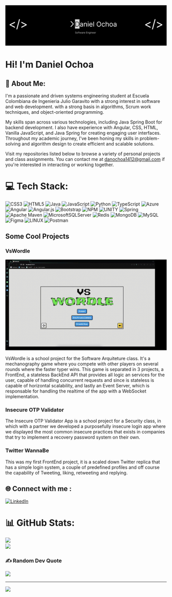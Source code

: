 <img src="Banner.png"/>

# Hi! I'm Daniel Ochoa

## 💫 About Me:
I'm a passionate and driven systems engineering student at Escuela Colombiana de Ingenieria Julio Garavito with a strong interest in software and web development. with a strong basis in algorithms, Scrum work techniques, and object-oriented programming.

My skills span across various technologies, including Java Spring Boot for backend development. I also have experience with Angular, CSS, HTML, Vanilla JavaScript, and Java Spring for creating engaging user interfaces. Throughout my academic journey, I've been honing my skills in problem-solving and algorithm design to create efficient and scalable solutions.

Visit my repositories listed below to browse a variety of personal projects and class assignments. You can contact me at danochoa1412@gmail.com if you're interested in interacting or working together. 

# 💻 Tech Stack:
![CSS3](https://img.shields.io/badge/css3-%231572B6.svg?style=for-the-badge&logo=css3&logoColor=white) ![HTML5](https://img.shields.io/badge/html5-%23E34F26.svg?style=for-the-badge&logo=html5&logoColor=white) ![Java](https://img.shields.io/badge/java-%23ED8B00.svg?style=for-the-badge&logo=java&logoColor=white) ![JavaScript](https://img.shields.io/badge/javascript-%23323330.svg?style=for-the-badge&logo=javascript&logoColor=%23F7DF1E) ![Python](https://img.shields.io/badge/python-3670A0?style=for-the-badge&logo=python&logoColor=ffdd54) ![TypeScript](https://img.shields.io/badge/typescript-%23007ACC.svg?style=for-the-badge&logo=typescript&logoColor=white) ![Azure](https://img.shields.io/badge/azure-%230072C6.svg?style=for-the-badge&logo=azure-devops&logoColor=white) ![Angular](https://img.shields.io/badge/angular-%23DD0031.svg?style=for-the-badge&logo=angular&logoColor=white) ![Angular.js](https://img.shields.io/badge/angular.js-%23E23237.svg?style=for-the-badge&logo=angularjs&logoColor=white) ![Bootstrap](https://img.shields.io/badge/bootstrap-%23563D7C.svg?style=for-the-badge&logo=bootstrap&logoColor=white) ![NPM](https://img.shields.io/badge/NPM-%23000000.svg?style=for-the-badge&logo=npm&logoColor=white) ![UNITY](https://img.shields.io/badge/Unity-%2320232a.svg?style=for-the-badge&logo=unity&logoColor=white) ![Spring](https://img.shields.io/badge/spring-%236DB33F.svg?style=for-the-badge&logo=spring&logoColor=white) ![Apache Maven](https://img.shields.io/badge/Apache%20Maven-C71A36?style=for-the-badge&logo=Apache%20Maven&logoColor=white) ![MicrosoftSQLServer](https://img.shields.io/badge/Microsoft%20SQL%20Sever-CC2927?style=for-the-badge&logo=microsoft%20sql%20server&logoColor=white) ![Redis](https://img.shields.io/badge/redis-%23DD0031.svg?style=for-the-badge&logo=redis&logoColor=white) ![MongoDB](https://img.shields.io/badge/MongoDB-%234ea94b.svg?style=for-the-badge&logo=mongodb&logoColor=white) ![MySQL](https://img.shields.io/badge/mysql-%2300f.svg?style=for-the-badge&logo=mysql&logoColor=white) 	![Figma](https://img.shields.io/badge/figma-%23F24E1E.svg?style=for-the-badge&logo=figma&logoColor=white) ![LINUX](https://img.shields.io/badge/Linux-FCC624?style=for-the-badge&logo=linux&logoColor=black) ![Postman](https://img.shields.io/badge/Postman-FF6C37?style=for-the-badge&logo=postman&logoColor=white)

## Some Cool Projects
### VsWordle

<img src="VsWordle.gif" alt="Super cool VsWordle demo">

VsWordle is a school project for the Software Arquiteture class. It's a mechanography game where you compete with other players on several rounds where the faster typer wins. This game is separated in 3 projects, a FrontEnd, a stateless BackEnd API that provides all logic an services for the user, capable of handling concurrent requests and since is stateless is capable of horizontal scalability, and lastly an Event Server, which is responsable for handling the realtime of the app with a WebSocket implementation.

### Insecure OTP Validator

The Insecure OTP Validator App is a school project for a Security class, in which with a partner we developed a purposefully insecure login app where we displayed the most common insecure practices that exists in companies that try to implement a recovery password system on their own.

### Twitter WannaBe

This was my first FrontEnd project, it is a scaled down Twitter replica that has a simple login system, a couple of predefined profiles and off course the capability of Tweeting, liking, retweeting and replying. 

## 🌐 Connect with me :
[![LinkedIn](https://img.shields.io/badge/LinkedIn-%230077B5.svg?logo=linkedin&logoColor=white)](https://linkedin.com/in/daniel-sebastian-ochoa-urrego) 

# 📊 GitHub Stats:
![](https://github-readme-stats.vercel.app/api?username=DanielOchoa1214&theme=dark&hide_border=false&include_all_commits=false&count_private=true)<br/>
![](https://github-readme-stats.vercel.app/api/top-langs/?username=DanielOchoa1214&theme=dark&hide_border=false&include_all_commits=false&count_private=true&layout=compact)

### ✍️ Random Dev Quote
![](https://quotes-github-readme.vercel.app/api?type=horizontal&theme=radical)

---
[![](https://visitcount.itsvg.in/api?id=DanielOchoa1214&icon=0&color=0)](https://visitcount.itsvg.in)

<!-- Proudly created with GPRM ( https://gprm.itsvg.in ) -->
